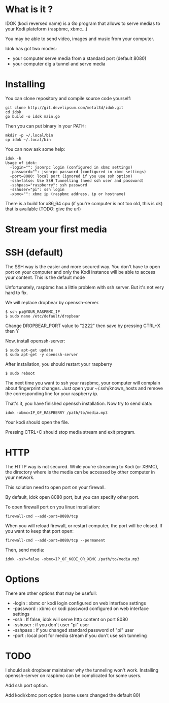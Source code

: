 What is it ?
============

IDOK (kodi reversed name) is a Go program that allows to serve medias to your Kodi plateform (raspbmc, xbmc...)

You may be able to send video, images and music from your computer.

Idok has got two modes:

* your computer serve media from a standard port (default 8080)
* your computer dig a tunnel and serve media

Installing
==========

You can clone repository and compile source code yourself:

    git clone http://git.develipsum.com/metal3d/idok.git
    cd idok
    go build -o idok main.go

Then you can put binary in your PATH:

	mkdir -p ~/.local/bin
	cp idok ~/.local/bin

You can now ask some help:

	idok -h
	Usage of idok:
	  -login="": jsonrpc login (configured in xbmc settings)
	  -password="": jsonrpc password (configured in xbmc settings)
	  -port=8080: local port (ignored if you use ssh option)
	  -ssh=false: Use SSH Tunnelling (need ssh user and password)
	  -sshpass="raspberry": ssh password
	  -sshuser="pi": ssh login
	  -xbmc="": xbmc ip (raspbmc address, ip or hostname)


There is a build for x86_64 cpu (if you're computer is not too old, this is ok) that is available (TODO: give the url)

Stream your first media
=======================

# SSH  (default)

The SSH way is the easier and more secured way. You don't have to open port on your computer and only the Kodi instance will be able to access your content. This is the default mode

Unfortunately, raspbmc has a little problem with ssh server. But it's not very hard to fix.

We will replace dropbear by openssh-server.

	$ ssh pi@YOUR_RASPBMC_IP
	$ sudo nano /etc/default/dropbear

Change DROPBEAR_PORT value to "2222" then save by pressing CTRL+X then Y

Now, install openssh-server:

	$ sudo apt-get update
	$ sudo apt-get -y openssh-server

After installation, you should restart your raspberry
	
	$ sudo reboot

The next time you want to ssh your raspbmc, your computer will complain about fingerprint changes. Just open your ~/.ssh/known_hosts and remove the corresponding line for your raspberry ip.

That's it, you have finished openssh installation. Now try to send data:

	idok -xbmc=IP_OF_RASPBERRY /path/to/media.mp3

Your kodi should open the file.

Pressing CTRL+C should stop media stream and exit program.

# HTTP

The HTTP way is not secured. While you're streaming to Kodi (or XBMC), the directory where is the media can be accessed by other computer in your network.

This solution need to open port on your firewall. 

By default, idok open 8080 port, but you can specify other port.

To open firewall port on you linux installation:

	firewall-cmd --add-port=8080/tcp

When you will reload firewall, or restart computer, the port will be closed. If you want to keep that port open:


	firewall-cmd --add-port=8080/tcp --permanent

Then, send media:

	idok -ssh=false -xbmc=IP_OF_KODI_OR_XBMC /path/to/media.mp3


Options
=======

There are other options that may be usefull:

* -login : xbmc or kodi login configured on web interface settings
* -password : xbmc or kodi password configured on web interface settings
* -ssh : If false, idok will serve http content on port 8080
* -sshuser : if you don't user "pi" user
* -sshpass : if you changed standard password of "pi" user
* -port : local port for media stream if you don't use ssh tunneling

TODO
====

I should ask dropbear maintainer why the tunneling won't work. Installing openssh-server on raspbmc can be complicated for some users.

Add ssh port option.

Add kodi/xbmc port option (some users changed the default 80) 


